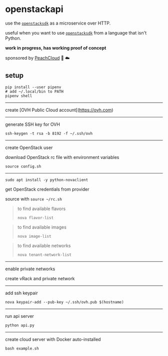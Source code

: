 # openstackapi

use the [`openstacksdk`](https://docs.openstack.org/openstacksdk/latest/) as a microservice over HTTP.

useful when you want to use [`openstacksdk`](https://docs.openstack.org/openstacksdk/latest/) from a language that isn't Python.

__work in progress, has working proof of concept__

sponsored by [PeachCloud](http://peachcloud.org) :peach: :cloud:

## setup

```shell
pip install --user pipenv
# add ~/.local/bin to PATH
pipenv shell
```

---

create [OVH Public Cloud account[(https://ovh.com)

---

generate SSH key for OVH

```shell
ssh-keygen -t rsa -b 8192 -f ~/.ssh/ovh
```

---

create OpenStack user

download OpenStack rc file with environment variables

```shell
source config.sh
```

---

```
sudo apt install -y python-novaclient
```

get OpenStack credentials from provider

source with `source ~/rc.sh`

> to find available flavors
> 
> ```shell
> nova flavor-list
> ```

> to find available images
> 
> ```shell
> nova image-list
> ```

> to find available networks
> 
> ```shell
> nova tenant-network-list
> ```

---

enable private networks

create vRack and private network

---

add ssh keypair

```shell
nova keypair-add --pub-key ~/.ssh/ovh.pub $(hostname)
```

---

run api server

```shell
python api.py
```

---

create cloud server with Docker auto-installed

```shell
bash example.sh
```
